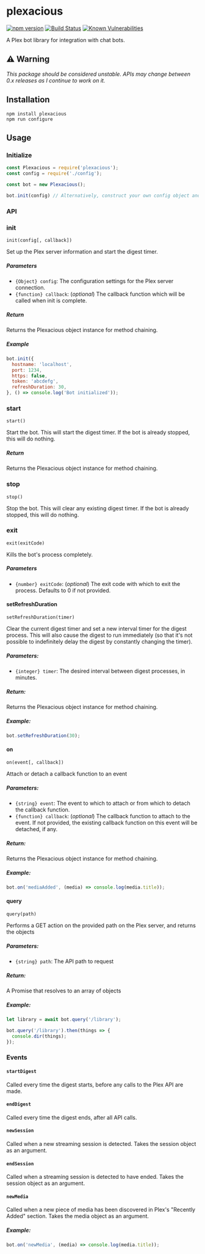 # plexacious
[![npm version](https://badge.fury.io/js/plexacious.svg)](https://badge.fury.io/js/plexacious)
[![Build Status](https://travis-ci.org/ketsugi/plexacious.svg?branch=master)](https://travis-ci.org/ketsugi/plexacious)
[![Known Vulnerabilities](https://snyk.io/test/github/ketsugi/plexacious/badge.svg)](https://snyk.io/test/github/ketsugi/plexacious)

A Plex bot library for integration with chat bots.

## :warning: Warning
_This package should be considered *unstable*. APIs may change between 0.x releases as I continue to work on it._

## Installation

```
npm install plexacious
npm run configure
```

## Usage

### Initialize
```js
const Plexacious = require('plexacious');
const config = require('./config');

const bot = new Plexacious();

bot.init(config) // Alternatively, construct your own config object and pass it in
```

### API

### init

`init(config[, callback])`

Set up the Plex server information and start the digest timer.

##### Parameters
- `{Object} config`: The configuration settings for the Plex server connection.
- `{function} callback`: (*optional*) The callback function which will be called when init is complete.

##### Return
Returns the Plexacious object instance for method chaining.

##### Example
```js
bot.init({
  hostname: 'localhost',
  port: 1234,
  https: false,
  token: 'abcdefg',
  refreshDuration: 30,
}, () => console.log('Bot initialized'));
```

### start
`start()`

Start the bot. This will start the digest timer. If the bot is already stopped, this will do nothing.

##### Return
Returns the Plexacious object instance for method chaining.

### stop
`stop()`

Stop the bot. This will clear any existing digest timer. If the bot is already stopped, this will do nothing.

### exit
`exit(exitCode)`

Kills the bot's process completely.

##### Parameters
- `{number} exitCode`: (*optional*) The exit code with which to exit the process. Defaults to 0 if not provided.

#### setRefreshDuration

`setRefreshDuration(timer)`

Clear the current digest timer and set a new interval timer for the digest process. This will also cause the digest to run immediately (so that it's not possible to indefinitely delay the digest by constantly changing the timer).

##### Parameters:
- `{integer} timer`: The desired interval between digest processes, in minutes.

##### Return:
Returns the Plexacious object instance for method chaining.

##### Example:

```js
bot.setRefreshDuration(30);
```

#### on

`on(event[, callback])`

Attach or detach a callback function to an event

##### Parameters:
- `{string} event`: The event to which to attach or from which to detach the callback function.
- `{function} callback`: (*optional*) The callback function to attach to the event. If not provided, the existing callback function on this event will be detached, if any.

##### Return:
Returns the Plexacious object instance for method chaining.

##### Example:
```js
bot.on('mediaAdded', (media) => console.log(media.title));
```

#### query

`query(path)`

Performs a GET action on the provided path on the Plex server, and returns the objects

##### Parameters:
- `{string} path`: The API path to request

##### Return:
A Promise that resolves to an array of objects

##### Example:
```js
let library = await bot.query('/library');
```

```js
bot.query('/library').then(things => {
  console.dir(things);
});
```

### Events

#### `startDigest`

Called every time the digest starts, before any calls to the Plex API are made.

#### `endDigest`

Called every time the digest ends, after all API calls.

#### `newSession`

Called when a new streaming session is detected. Takes the session object as an argument.

#### `endSession`

Called when a streaming session is detected to have ended. Takes the session object as an argument.

#### `newMedia`

Called when a new piece of media has been discovered in Plex's "Recently Added" section. Takes the media object as an argument.

##### Example:
```js
bot.on('newMedia', (media) => console.log(media.title));
```